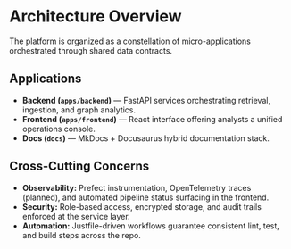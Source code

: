 # Architecture Overview

The platform is organized as a constellation of micro-applications orchestrated through shared data contracts.

## Applications
- **Backend (`apps/backend`)** — FastAPI services orchestrating retrieval, ingestion, and graph analytics.
- **Frontend (`apps/frontend`)** — React interface offering analysts a unified operations console.
- **Docs (`docs`)** — MkDocs + Docusaurus hybrid documentation stack.

## Cross-Cutting Concerns
- **Observability:** Prefect instrumentation, OpenTelemetry traces (planned), and automated pipeline status surfacing in the frontend.
- **Security:** Role-based access, encrypted storage, and audit trails enforced at the service layer.
- **Automation:** Justfile-driven workflows guarantee consistent lint, test, and build steps across the repo.
